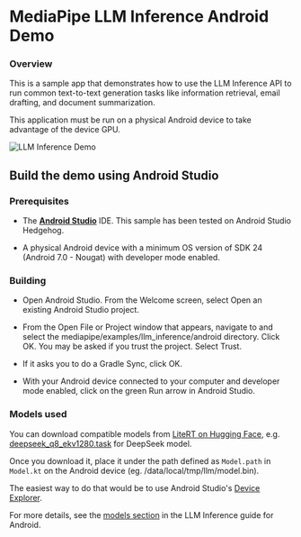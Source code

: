 # MediaPipe LLM Inference Android Demo

### Overview

This is a sample app that demonstrates how to use the LLM Inference API to run common text-to-text generation tasks like information retrieval, email drafting, and document summarization.

This application must be run on a physical Android device to take advantage of the device GPU.

![LLM Inference Demo](llm_inference.png)

## Build the demo using Android Studio

### Prerequisites

*   The **[Android Studio](https://developer.android.com/studio/index.html)**
    IDE. This sample has been tested on Android Studio Hedgehog.

*   A physical Android device with a minimum OS version of SDK 24 (Android 7.0 -
    Nougat) with developer mode enabled.

### Building

*   Open Android Studio. From the Welcome screen, select Open an existing
    Android Studio project.

*   From the Open File or Project window that appears, navigate to and select
    the mediapipe/examples/llm_inference/android directory. Click OK. You may
    be asked if you trust the project. Select Trust.

*   If it asks you to do a Gradle Sync, click OK.

*   With your Android device connected to your computer and developer mode
    enabled, click on the green Run arrow in Android Studio.

### Models used

You can download compatible models from [LiteRT on Hugging Face](https://huggingface.co/litert-community), e.g. [deepseek_q8_ekv1280.task](https://huggingface.co/litert-community/DeepSeek-R1-Distill-Qwen-1.5B/resolve/main/deepseek_q8_ekv1280.task?download=true) for DeepSeek model.

Once you download it, place it under the path defined as `Model.path` in `Model.kt` on the Android device
 (eg. /data/local/tmp/llm/model.bin).

The easiest way to do that would be to use Android Studio's [Device Explorer](https://developer.android.com/studio/debug/device-file-explorer).

For more details, see the [models section](https://developers.google.com/mediapipe/solutions/genai/llm_inference/android#model) in the LLM Inference guide for Android.

